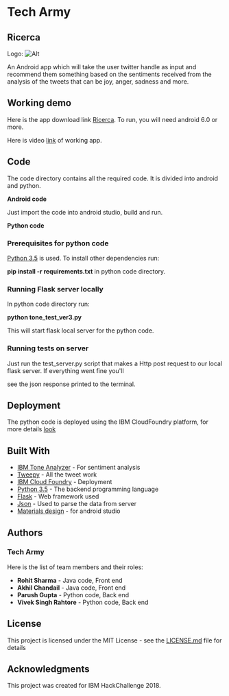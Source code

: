 # Tech Army
## Ricerca  

Logo: ![Alt](/logo.jpeg "Title")  

An Android app which will take the user twitter handle as input and recommend them something based on the sentiments received from
the analysis of the tweets that can be joy, anger, sadness and more.

## Working demo 

Here is the app download link [Ricerca](https://drive.google.com/open?id=1dX47271mP0Ze6Fd5bwkIMt80RcXE_ams). To run, you will need android 6.0 or more.  

Here is video [link](https://youtu.be/Nmaqvk_t7TQ) of working app.  


## Code  

The code directory contains all the required code. It is divided into android and python.  

**Android code**  

Just import the code into android studio, build and run.  

**Python code**    

### Prerequisites for python code

[Python 3.5](https://www.python.org/downloads/) is used. To install other dependencies run:  

**pip install -r requirements.txt** in python code directory.

### Running Flask server locally  

In python code directory run:  

**python tone_test_ver3.py**  

This will start flask local server for the python code.

### Running tests on server  

Just run the test_server.py script that makes a Http post request to our local flask server. If everything went fine you'll  

see the json response printed to the terminal.


## Deployment

The python code is deployed using the IBM CloudFoundry platform, for more details [look](https://www.ibm.com/cloud/cloud-foundry)

## Built With

* [IBM Tone Analyzer](https://www.ibm.com/watson/services/tone-analyzer/) - For sentiment analysis
* [Tweepy](http://www.tweepy.org/) - All the tweet work
* [IBM Cloud Foundry](https://www.ibm.com/cloud/cloud-foundry) - Deployment
* [Python 3.5](https://www.python.org/downloads/) - The backend programming language
* [Flask](http://flask.pocoo.org/) - Web framework used
* [Json](https://developer.android.com/reference/org/json/JSONObject) - Used to parse the data from server 
* [Materials design](terial.google.com) - for android studio


## Authors
### Tech Army  
Here is the list of team members and their roles:
* **Rohit Sharma** -   Java code, Front end 
* **Akhil Chandail** -   Java code, Front end
* **Parush Gupta** -     Python code, Back end 
* **Vivek Singh Rahtore** -   Python code, Back end 

## License

This project is licensed under the MIT License - see the [LICENSE.md](LICENSE.md) file for details

## Acknowledgments

This project was created for IBM HackChallenge 2018.

